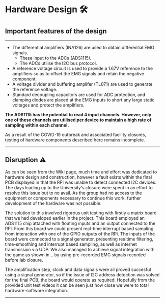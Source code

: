 # Hardware Design :hammer_and_wrench:

## Important features of the design

---

* The differential amplifiers (INA126) are used to obtain differential EMG signals.
   * These input to the ADCs (ADS1115).
   * The ADCs utilise the I2C bus protocol.
* A reference voltage circuit is used to provide a 1.67V reference to the amplifiers so as to offset the EMG signals and retain the negative component.
* A voltage divider and buffering amplifer (TL071) are used to generate the reference voltage.
* Standard decoupling capacitors are used for ADC protection, and clamping diodes are placed at the EMG inputs to short any large static voltages and protect the amplifiers. 


**The ADS1115 has the potential to read 4 input channels. However, only one of these channels are utilised per device to maintain a high rate of sampling within each channel.**

As a result of the COVID-19 outbreak and associated facility closures, testing of hardware components described here remains incomplete.

---

## Disruption :warning: 

As can be seen from the Wiki page, much time and effort was dedicated to hardware design and construction, however a fault exists within the final PCB displayed in that the RPi was unable to detect connected I2C devices. The days leading up to the University's closure were spent in an effort to resolve this issue but to no avail. As the group had no access to the equipment or components necessary to continue this work, further development of the hardware was not possible.

The solution to this involved rigorous unit testing with firstly a matrix board that we had developed earlier in the project. This board employed an ADS1115 chip attached with floating inputs and an output connected to the RPi. From this board we could present real-time interrupt based sampling from interaction with one of the GPIO outputs of the RPi. The inputs of the board were connected to a signal generator, presenting realtime filtering, time-smoothing and interrupt based sampling, as well as internet transmission via UDP. We also managed to achieve signal integration with the game as shown in... by using pre-recorded EMG signals recorded before lab closure.

The amplification step, clock and data signals were all proved succesful using a signal generator, so if the issue of I2C address detection was solved for the final PCB, the board would operate as required. Hopefully from the provided unit test videos it can be seen just how close we were to total hardware-software integration. 

---
